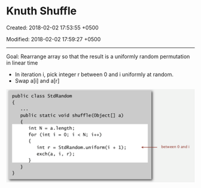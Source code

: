 # Knuth Shuffle

Created: 2018-02-02 17:53:55 +0500

Modified: 2018-02-02 17:59:27 +0500

---

Goal: Rearrange array so that the result is a uniformly random permutation in linear time


-   In iteration i, pick integer r between 0 and i uniformly at random.
-   Swap a[i] and a[r]



![public class StdRandom public static void a) int N = a. length; for (int i = 0; i < N; i + + ) int r = StdRandom.uniform(i + 1); exch (a, between O and i ](media/Knuth-Shuffle-image1.png)




